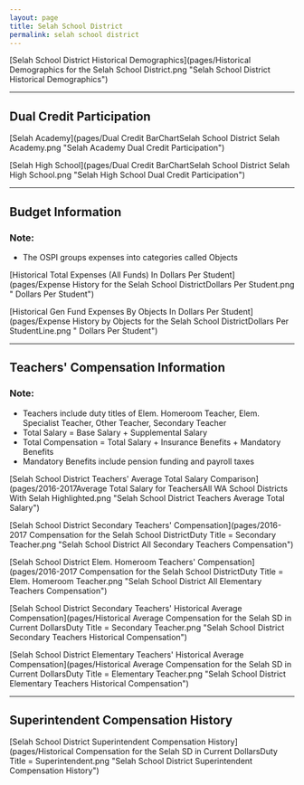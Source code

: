 ```yaml
---
layout: page
title: Selah School District
permalink: selah school district
---
```



[Selah School District Historical Demographics](pages/Historical Demographics for the Selah School District.png "Selah School District Historical Demographics")

___

## Dual Credit Participation

[Selah Academy](pages/Dual Credit BarChartSelah School District Selah Academy.png "Selah Academy Dual Credit Participation")

[Selah High School](pages/Dual Credit BarChartSelah School District Selah High School.png "Selah High School Dual Credit Participation")


___

## Budget Information
### Note:
- The OSPI groups expenses into categories called Objects

[Historical Total Expenses (All Funds) In Dollars Per Student](pages/Expense History for the Selah School DistrictDollars Per Student.png " Dollars Per Student")

[Historical Gen Fund Expenses By Objects In Dollars Per Student](pages/Expense History by Objects for the Selah School DistrictDollars Per StudentLine.png " Dollars Per Student")


___

## Teachers' Compensation Information
### Note:
- Teachers include duty titles of Elem. Homeroom Teacher, Elem. Specialist Teacher, Other Teacher, Secondary Teacher
- Total Salary = Base Salary + Supplemental Salary
- Total Compensation = Total Salary + Insurance Benefits + Mandatory Benefits
- Mandatory Benefits include pension funding and payroll taxes

[Selah School District Teachers' Average Total Salary Comparison](pages/2016-2017Average Total Salary for TeachersAll WA School Districts With Selah Highlighted.png "Selah School District Teachers Average Total Salary")

[Selah School District Secondary Teachers' Compensation](pages/2016-2017 Compensation for the Selah School DistrictDuty Title = Secondary Teacher.png "Selah School District All Secondary Teachers Compensation")

[Selah School District Elem. Homeroom Teachers' Compensation](pages/2016-2017 Compensation for the Selah School DistrictDuty Title = Elem. Homeroom Teacher.png "Selah School District All Elementary Teachers Compensation")

[Selah School District Secondary Teachers' Historical Average Compensation](pages/Historical Average Compensation for the Selah SD in Current DollarsDuty Title = Secondary Teacher.png "Selah School District Secondary Teachers Historical Compensation")

[Selah School District Elementary Teachers' Historical Average Compensation](pages/Historical Average Compensation for the Selah SD in Current DollarsDuty Title = Elementary Teacher.png "Selah School District Elementary Teachers Historical Compensation")


___

## Superintendent Compensation History

[Selah School District Superintendent Compensation History](pages/Historical Compensation for the Selah SD in Current DollarsDuty Title = Superintendent.png "Selah School District Superintendent Compensation History")

